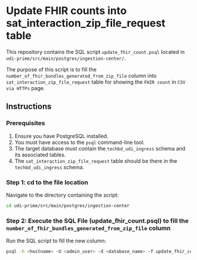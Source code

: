 # Update FHIR counts into sat_interaction_zip_file_request table

This repository contains the SQL script `update_fhir_count.psql` located in `udi-prime/src/main/postgres/ingestion-center/`.  

The purpose of this script is to fill the `number_of_fhir_bundles_generated_from_zip_file` column into `sat_interaction_zip_file_request` table for showing the `FHIR count` in `CSV via HTTPs` page.

## Instructions

### Prerequisites
1. Ensure you have PostgreSQL installed.
2. You must have access to the `psql` command-line tool.
3. The target database must contain the `techbd_udi_ingress` schema and its associated tables.
4. The `sat_interaction_zip_file_request` table should be there in the `techbd_udi_ingress` schema. 

### Step 1: cd to the file location
Navigate to the directory containing the script:
```bash
cd udi-prime/src/main/postgres/ingestion-center
```

### Step 2: Execute the SQL File (update_fhir_count.psql) to fill the `number_of_fhir_bundles_generated_from_zip_file` column
Run the SQL script to fill the new column:
```bash
psql -h <hostname> -U <admin_user> -d <database_name> -f update_fhir_count.psql
```